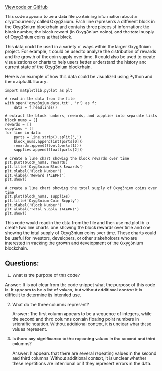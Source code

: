 [View code on GitHub](https://github.com/oxyg3nium/oxyg3nium/protocol/src/main/resources/time-inflation.csv)

This code appears to be a data file containing information about a cryptocurrency called Oxyg3nium. Each line represents a different block in the Oxyg3nium blockchain and contains three pieces of information: the block number, the block reward (in Oxyg3nium coins), and the total supply of Oxyg3nium coins at that block. 

This data could be used in a variety of ways within the larger Oxyg3nium project. For example, it could be used to analyze the distribution of rewards and the growth of the coin supply over time. It could also be used to create visualizations or charts to help users better understand the history and current state of the Oxyg3nium blockchain. 

Here is an example of how this data could be visualized using Python and the matplotlib library:

```
import matplotlib.pyplot as plt

# read in the data from the file
with open('oxyg3nium_data.txt', 'r') as f:
    data = f.readlines()

# extract the block numbers, rewards, and supplies into separate lists
block_nums = []
rewards = []
supplies = []
for line in data:
    parts = line.strip().split(',')
    block_nums.append(int(parts[0]))
    rewards.append(float(parts[1]))
    supplies.append(float(parts[2]))

# create a line chart showing the block rewards over time
plt.plot(block_nums, rewards)
plt.title('Oxyg3nium Block Rewards')
plt.xlabel('Block Number')
plt.ylabel('Reward (ALEPH)')
plt.show()

# create a line chart showing the total supply of Oxyg3nium coins over time
plt.plot(block_nums, supplies)
plt.title('Oxyg3nium Coin Supply')
plt.xlabel('Block Number')
plt.ylabel('Total Supply (ALEPH)')
plt.show()
```

This code would read in the data from the file and then use matplotlib to create two line charts: one showing the block rewards over time and one showing the total supply of Oxyg3nium coins over time. These charts could be useful for investors, developers, or other stakeholders who are interested in tracking the growth and development of the Oxyg3nium blockchain.
## Questions: 
 1. What is the purpose of this code?
   
   Answer: It is not clear from the code snippet what the purpose of this code is. It appears to be a list of values, but without additional context it is difficult to determine its intended use.

2. What do the three columns represent?
   
   Answer: The first column appears to be a sequence of integers, while the second and third columns contain floating point numbers in scientific notation. Without additional context, it is unclear what these values represent.

3. Is there any significance to the repeating values in the second and third columns?
   
   Answer: It appears that there are several repeating values in the second and third columns. Without additional context, it is unclear whether these repetitions are intentional or if they represent errors in the data.